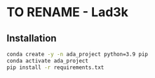 # TO RENAME - Lad3k

## Installation
```bash
conda create -y -n ada_project python=3.9 pip
conda activate ada_project
pip install -r requirements.txt
```
